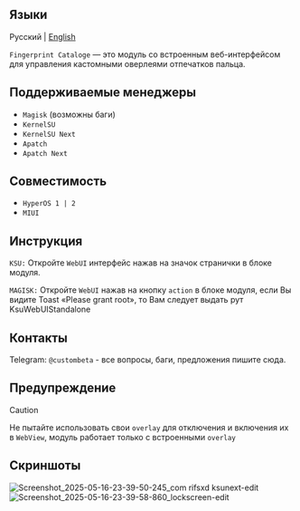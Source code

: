 ## Языки
Русский | [English](https://github.com/custombeta/Fingerprint-cataloge/blob/main/README-US.md)

`Fingerprint Cataloge` — это модуль со встроенным веб-интерфейсом для управления кастомными оверлеями отпечатков пальца.

## Поддерживаемые менеджеры
- `Magisk` (возможны баги)
- `KernelSU`
- `KernelSU Next`
- `Apatch`
- `Apatch Next`

## Совместимость
- `HyperOS 1 | 2`
- `MIUI`

## Инструкция
`KSU:` Откройте `WebUI` интерфейс нажав на значок странички в блоке модуля.

`MAGISK:` Откройте `WebUI` нажав на кнопку `action` в блоке модуля, если Вы видите Toast «Please grant root», то Вам следует выдать рут KsuWebUIStandalone

## Контакты
Telegram: `@custombeta` - все вопросы, баги, предложения пишите сюда.

## Предупреждение
>[!CAUTION]
>Не пытайте использовать свои `overlay` для отключения и включения их в `WebView`, модуль работает только с встроенными `overlay`

## Скриншоты
![Screenshot_2025-05-16-23-39-50-245_com rifsxd ksunext-edit](https://github.com/user-attachments/assets/2ee83fc7-b122-4b7c-8a8f-7158a0131a81)
![Screenshot_2025-05-16-23-39-58-860_lockscreen-edit](https://github.com/user-attachments/assets/faa27282-f3ec-40fa-9bf9-489edd24e494)
